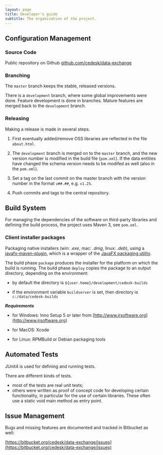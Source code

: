 ```yaml
---
layout: page
title: Developer's guide
subtitle: The organization of the project.
---
```


## Configuration Management

### Source Code

Public repository on Github [github.com/cedesk/data-exchange](https://github.com/cedesk/data-exchange)

### Branching

The `master` branch keeps the stable, released versions.

There is a `development` branch, where some global improvements were done. Feature development is done in branches. Mature features are merged back to the `development` branch.

### Releasing

Making a release is made in several steps.

1) First eventually added/remove OSS libraries are reflected in the file `about.html`.

2) The `development` branch is merged on to the `master` branch, and the new version number is modified in the build file (`pom.xml`). If the data entities have changed the schema version needs to be modifed as well (also in the `pom.xml`).

3) Set a tag on the last commit on the master branch with the version number in the format `v##.##`, e.g. `v1.25`.

4) Push commits and tags to the central repository.

## Build System

For managing the dependencies of the software on third-party libraries and defining the build process, the project uses Maven 3, see `pom.xml`.

### Client installer packages

Packaging native installers (win: _.exe_, mac: _.dmg_, linux: _.deb_),
using a [javafx-maven-plugin](http://javafx-maven-plugin.github.io/), which is a wrapper of the [JavaFX packaging utility](http://docs.oracle.com/javafx/2/deployment/self-contained-packaging.htm).

The build phase `package` produces the installer for the platform on which the build is running.
The build phase `deploy` copies the package to an output directory, depending on the environment:

* by default the directory is `${user.home}/development/cedesk-builds`

* if the environment variable `buildserver` is set, then directory is `c:/data/cedesk-builds`

***Requirements***

* for Windows: Inno Setup 5 or later from [http://www.jrsoftware.org](http://www.jrsoftware.org)

* for MacOS: Xcode

* for Linux: RPMBuild or Debian packaging tools


## Automated Tests

JUnit4 is used for defining and running tests.

There are different kinds of tests.

- most of the tests are real unit tests;
- others were written as proof of concept code for developing certain functionality, in particular for the use of certain libraries. These often use a static void main method as entry point.

## Issue Management

Bugs and missing features are documented and tracked in Bitbucket as well:

[https://bitbucket.org/cedesk/data-exchange/issues](https://bitbucket.org/cedesk/data-exchange/issues)

